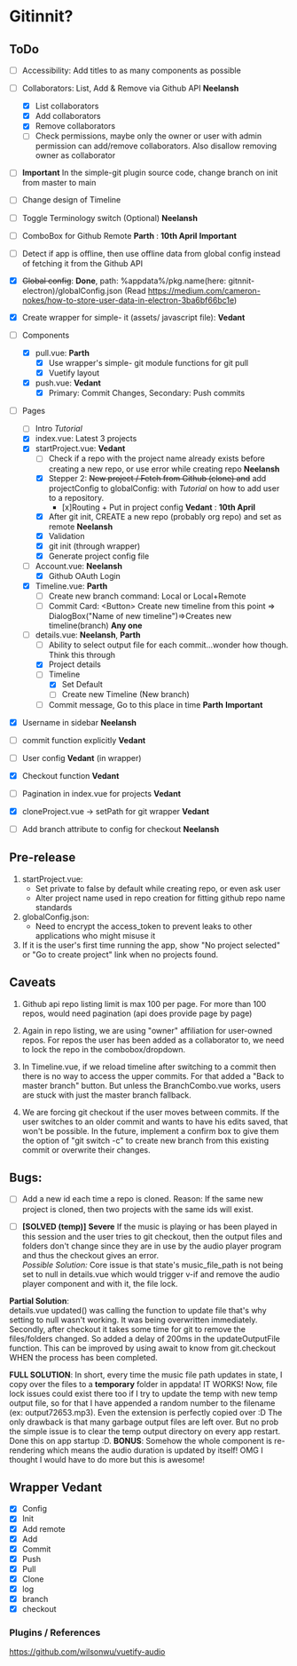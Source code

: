 # Gitinnit?

## ToDo

- [ ] Accessibility: Add titles to as many components as possible
- [ ] Collaborators: List, Add & Remove via Github API **Neelansh**

  - [x] List collaborators
  - [x] Add collaborators
  - [x] Remove collaborators
  - [ ] Check permissions, maybe only the owner or user with admin permission can add/remove collaborators. Also disallow removing owner as collaborator

- [ ] **Important** In the simple-git plugin source code, change branch on init from master to main
- [ ] Change design of Timeline
- [ ] Toggle Terminology switch (Optional) **Neelansh**
- [ ] ComboBox for Github Remote **Parth** : **10th April** **Important**
- [ ] Detect if app is offline, then use offline data from global config instead of fetching it from the Github API
- [x] ~~Global config~~: **Done**, path: %appdata%/pkg.name(here: gitnnit-electron)/globalConfig.json (Read https://medium.com/cameron-nokes/how-to-store-user-data-in-electron-3ba6bf66bc1e)

- [x] Create wrapper for simple- it (assets/ javascript file): **Vedant**
- [ ] Components
  - [x] pull.vue: **Parth**
    - [x] Use wrapper's simple- git module functions for git pull
    - [x] Vuetify layout
  - [x] push.vue: **Vedant**
    - [x] Primary: Commit Changes, Secondary: Push commits
- [ ] Pages

  - [ ] Intro _Tutorial_
  - [x] index.vue: Latest 3 projects
  - [x] startProject.vue: **Vedant**
    - [ ] Check if a repo with the project name already exists before creating a new repo, or use error while creating repo **Neelansh**
    - [x] Stepper 2: ~~New project / Fetch from Github (clone) and~~ add projectConfig to globalConfig: with _Tutorial_ on how to add user to a repository.
      - [x]Routing + Put in project config **Vedant** : **10th April**
    - [x] After git init, CREATE a new repo (probably org repo) and set as remote **Neelansh**
    - [x] Validation
    - [x] git init (through wrapper)
    - [x] Generate project config file
  - [ ] Account.vue: **Neelansh**
    - [x] Github OAuth Login
  - [x] Timeline.vue: **Parth**
    - [ ] Create new branch command: Local or Local+Remote
    - [ ] Commit Card: &lt;Button&gt; Create new timeline from this point => DialogBox("Name of new timeline")=>Creates new timeline(branch) **Any one**
  - [ ] details.vue: **Neelansh**, **Parth**
    - [ ] Ability to select output file for each commit...wonder how though. Think this through
    - [x] Project details
    - [ ] Timeline
      - [x] Set Default
      - [ ] Create new Timeline (New branch)
    - [ ] Commit message, Go to this place in time **Parth** **Important**

- [x] Username in sidebar **Neelansh**
- [ ] commit function explicitly **Vedant**
- [ ] User config **Vedant** (in wrapper)
- [x] Checkout function **Vedant**
- [ ] Pagination in index.vue for projects **Vedant**
- [x] cloneProject.vue -> setPath for git wrapper **Vedant**
- [ ] Add branch attribute to config for checkout **Neelansh**

## Pre-release

1. startProject.vue:
   - Set private to false by default while creating repo, or even ask user
   - Alter project name used in repo creation for fitting github repo name standards
2. globalConfig.json:
   - Need to encrypt the access_token to prevent leaks to other applications who might misuse it
3. If it is the user's first time running the app, show "No project selected" or "Go to create project" link when no projects found.

## Caveats

1. Github api repo listing limit is max 100 per page. For more than 100 repos, would need pagination (api does provide page by page)

2. Again in repo listing, we are using "owner" affiliation for user-owned repos. For repos the user has been added as a collaborator to, we need to lock the repo in the combobox/dropdown.

3. In Timeline.vue, if we reload timeline after switching to a commit then there is no way to access the upper commits. For that added a "Back to master branch" button. But unless the BranchCombo.vue works, users are stuck with just the master branch fallback.

4. We are forcing git checkout if the user moves between commits. If the user switches to an older commit and wants to have his
   edits saved, that won't be possible. In the future, implement a confirm box to give them the option of "git switch -c" to create
   new branch from this existing commit or overwrite their changes.

## Bugs:

- [ ] Add a new id each time a repo is cloned. Reason: If the same new project is cloned, then two projects with the same ids will exist.

- [ ] **[SOLVED (temp)]** **Severe** If the music is playing or has been played in this session and the user tries to git checkout, then the output files and folders don't change since they are in use by the audio player program and thus the checkout gives an error.  
       _Possible Solution:_ Core issue is that state's music_file_path is not being set to null in details.vue which would trigger v-if and remove
      the audio player component and with it, the file lock.

**Partial Solution**:  
details.vue updated() was calling the function to update file that's why setting to null wasn't working. It was being overwritten immediately.  
Secondly, after checkout it takes some time for git to remove the files/folders changed. So added a delay of 200ms in the
updateOutputFile function. This can be improved by using await to know from git.checkout WHEN the process has been completed.

**FULL SOLUTION**:
In short, every time the music file path updates in state, I copy over the files to a **temporary** folder in appdata! IT WORKS! Now, file lock issues could exist there too if I try to update the temp with new temp output file, so for that I have appended a random number to the filename (ex: output72653.mp3). Even the extension is perfectly copied over :D 
The only drawback is that many garbage output files are left over. But no prob the simple issue is to clear the temp output directory on every app restart. Done this on app startup :D.
**BONUS**: Somehow the whole component is re-rendering which means the audio duration is updated by itself! OMG I thought I would have to do more but this is awesome! 

## Wrapper **Vedant**

- [x] Config
- [x] Init
- [x] Add remote
- [x] Add
- [x] Commit
- [x] Push
- [x] Pull
- [x] Clone
- [x] log
- [x] branch
- [x] checkout

### Plugins / References

https://github.com/wilsonwu/vuetify-audio

